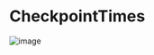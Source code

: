 # CheckpointTimes

![image](https://user-images.githubusercontent.com/2718628/150697698-e785bef8-6b13-44aa-a960-7aeac89063c4.png)

